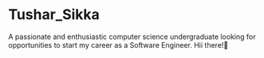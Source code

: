 # Tushar_Sikka
A passionate and enthusiastic computer science undergraduate looking for opportunities to start my career as a Software Engineer.
Hii there!👋
